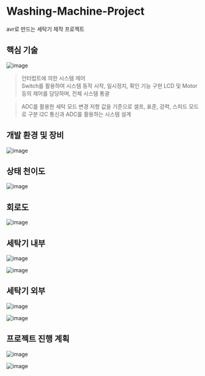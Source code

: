 # Washing-Machine-Project

avr로 만드는 세탁기 제작 프로젝트


## 핵심 기술
![image](https://github.com/tina908/Washing-Machine-Project/assets/68736697/c76d93a3-4c0b-4b9c-89d4-215560c716d4)

> 인터럽트에 의한 시스템 제어   
> Switch를 활용하여 시스템 동작 시작, 일시정지, 확인 기능 구현
> LCD 및 Motor등의 제어를 담당하며, 전체 시스템 통괄


> ADC를 활용한 세탁 모드 변경
> 저항 값을 기준으로 셀프, 표준, 강력, 스피드 모드로 구분
> I2C 통신과 ADC를 활용하는 시스템 설계

## 개발 환경 및 장비
![image](https://github.com/tina908/Washing-Machine-Project/assets/68736697/53e1427f-2385-49a0-8b45-b7053b6db1c8)



## 상태 천이도
![image](https://github.com/tina908/Washing-Machine-Project/assets/68736697/b6ab27d7-df2f-4fb7-845a-67f8bc2248d9)



## 회로도
![image](https://github.com/tina908/Washing-Machine-Project/assets/68736697/b0a2b387-cfbf-4930-9e79-fb2a9970a1a8)


## 세탁기 내부
![image](https://github.com/tina908/Washing-Machine-Project/assets/68736697/759f40e5-4da9-4052-94e0-b865a31cf1f1)

![image](https://github.com/tina908/Washing-Machine-Project/assets/68736697/6259c156-7b3e-4b19-967f-646cfe5bb6f8)


## 세탁기 외부

![image](https://github.com/tina908/Washing-Machine-Project/assets/68736697/3e8c4277-64a1-407f-802a-11c937b2793d)

![image](https://github.com/tina908/Washing-Machine-Project/assets/68736697/634ef489-6d89-4eab-82c0-7452348a870e)


## 프로젝트 진행 계획
![image](https://github.com/tina908/Washing-Machine-Project/assets/68736697/9e4bb839-0327-428d-9b51-5740b5948d54)

![image](https://github.com/tina908/Washing-Machine-Project/assets/68736697/4a33f8ee-f855-4f1d-b7e5-b84b048fc14d)
